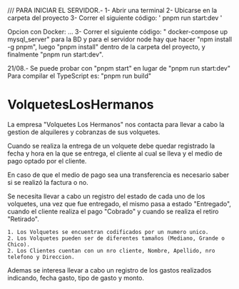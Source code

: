 /// PARA INICIAR EL SERVIDOR.-
1- Abrir una terminal
2- Ubicarse en la carpeta del proyecto
3- Correr el siguiente código: '   pnpm run start:dev   '

Opcion con Docker:
...
3- Correr el siguiente código: " docker-compose up mysql_server" para la BD
y para el servidor node hay que hacer "npm install -g pnpm", luego "pnpm install" dentro de la carpeta del proyecto, y finalmente "pnpm run start:dev".

21/08.- Se puede probar con "pnpm start" en lugar de "pnpm run start:dev"
Para compilar el TypeScript es: "pnpm run build"



# VolquetesLosHermanos
La empresa "Volquetes Los Hermanos" nos contacta para llevar a cabo la gestion de alquileres y cobranzas de sus volquetes.

Cuando se realiza la entrega de un volquete debe quedar registrado la fecha y hora en la que se entrega, el cliente al cual se lleva
y el medio de pago optado por el cliente. 

En caso de que el medio de pago sea una transferencia es necesario saber si se realizó la factura o no.

Se necesita llevar a cabo un registro del estado de cada uno de los volquetes, una vez que fue entregado, el mismo pasa a estado "Entregado",
cuando el cliente realiza el pago "Cobrado" y cuando se realiza el retiro "Retirado".

	1. Los Volquetes se encuentran codificados por un numero unico.
	2. Los Volquetes pueden ser de diferentes tamaños (Mediano, Grande o Chico).
	2. Los Clientes cuentan con un nro cliente, Nombre, Apellido, nro telefono y Direccion.
	


Ademas se interesa llevar a cabo un registro de los gastos realizados indicando, fecha gasto, tipo de gasto y monto.
